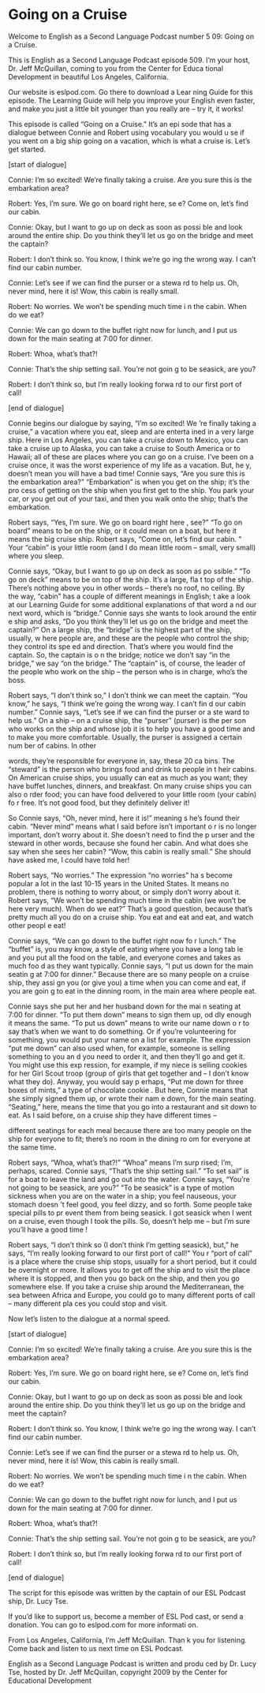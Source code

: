 # Going on a Cruise

Welcome to English as a Second Language Podcast number 5 09: Going on a Cruise.   

This is English as a Second Language Podcast episode 509.  I’m your host, Dr. Jeff McQuillan, coming to you from the Center for Educa tional Development in beautiful Los Angeles, California. 

Our website is eslpod.com.  Go there to download a Lear ning Guide for this episode.  The Learning Guide will help you improve your  English even faster, and make you just a little bit younger than you really are – try it, it works! 

This episode is called “Going on a Cruise.”  It’s an epi sode that has a dialogue between Connie and Robert using vocabulary you would u se if you went on a big ship going on a vacation, which is what a cruise is.  Let’s get started. 

[start of dialogue] 

Connie:  I’m so excited!  We’re finally taking a cruise.  Are you sure this is the embarkation area?   

Robert:  Yes, I’m sure.  We go on board right here, se e?  Come on, let’s find our cabin. 

Connie:  Okay, but I want to go up on deck as soon as possi ble and look around the entire ship.  Do you think they’ll let us go on the  bridge and meet the captain? 

Robert:  I don’t think so.  You know, I think we’re go ing the wrong way.  I can’t find our cabin number.   

Connie:  Let’s see if we can find the purser or a stewa rd to help us.  Oh, never mind, here it is!  Wow, this cabin is really small. 

Robert:  No worries.  We won’t be spending much time i n the cabin.  When do we eat?   

Connie:  We can go down to the buffet right now for lunch, and I put us down for the main seating at 7:00 for dinner.   

Robert:  Whoa, what’s that?!   

 Connie:  That’s the ship setting sail.  You’re not goin g to be seasick, are you? 

Robert:  I don’t think so, but I’m really looking forwa rd to our first port of call! 

[end of dialogue] 

Connie begins our dialogue by saying, “I’m so excited!  We ’re finally taking a cruise,” a vacation where you eat, sleep and are enterta ined in a very large ship. Here in Los Angeles, you can take a cruise down to Mexico,  you can take a cruise up to Alaska, you can take a cruise to South America or to Hawaii; all of these are places where you can go on a cruise.  I’ve been on a cruise once, it was the worst experience of my life as a vacation.  But, he y, doesn’t mean you will have a bad time!  Connie says, “Are you sure this is the embarkation area?” “Embarkation” is when you get on the ship; it’s the pro cess of getting on the ship when you first get to the ship.  You park your car, or you get out of your taxi, and then you walk onto the ship; that’s the embarkation. 

Robert says, “Yes, I’m sure.  We go on board right here , see?”  “To go on board” means to be on the ship, or it could mean on a boat, but here it means the big cruise ship.  Robert says, “Come on, let’s find our cabin. ”  Your “cabin” is your little room (and I do mean little room – small, very small) where you sleep. 

Connie says, “Okay, but I want to go up on deck as soon as po ssible.”  “To go on deck” means to be on top of the ship.  It’s a large, fla t top of the ship.  There’s nothing above you in other words – there’s no roof, no  ceiling.  By the way, “cabin” has a couple of different meanings in English; t ake a look at our Learning Guide for some additional explanations of that word a nd our next word, which is “bridge.”  Connie says she wants to look around the entir e ship and asks, “Do you think they’ll let us go on the bridge and meet the captain?”  On a large ship, the “bridge” is the highest part of the ship, usually, w here people are, and these are the people who control the ship; they control its spe ed and direction.  That’s where you would find the captain.  So, the captain is o n the bridge; notice we don’t say “in the bridge,” we say “on the bridge.”  The  “captain” is, of course, the leader of the people who work on the ship – the person  who is in charge, who’s the boss. 

Robert says, “I don’t think so,” I don’t think we can meet  the captain.  “You know,” he says, “I think we’re going the wrong way.  I can’t fin d our cabin number.” Connie says, “Let’s see if we can find the purser or a ste ward to help us.”  On a ship – on a cruise ship, the “purser” (purser) is the per son who works on the ship and whose job it is to help you have a good time and to  make you more comfortable.  Usually, the purser is assigned a certain num ber of cabins.  In other  

 words, they’re responsible for everyone in, say, these 20 ca bins.  The “steward” is the person who brings food and drink to people in t heir cabins.  On American cruise ships, you usually can eat as much as you want; they have buffet lunches, dinners, and breakfast.  On many cruise ships you can also o rder food; you can have food delivered to your little room (your cabin) fo r free.  It’s not good food, but they definitely deliver it!   

So Connie says, “Oh, never mind, here it is!” meaning s he’s found their cabin. “Never mind” means what I said before isn’t important o r is no longer important, don’t worry about it.  She doesn’t need to find the p urser and the steward in other words, because she found her cabin.  And what does she say when she sees her cabin?  “Wow, this cabin is really small.”  She should have  asked me, I could have told her! 

Robert says, “No worries.”  The expression “no worries” ha s become popular a lot in the last 10-15 years in the United States.  It means no problem, there is nothing to worry about, or simply don’t worry about it.   Robert says, “We won’t be spending much time in the cabin (we won’t be here very much).  When do we eat?”  That’s a good question, because that’s pretty much  all you do on a cruise ship.  You eat and eat and eat, and watch other peopl e eat!   

Connie says, “We can go down to the buffet right now fo r lunch.”  The “buffet” is, you may know, a style of eating where you have a long tab le and you put all the food on the table, and everyone comes and takes as much foo d as they want typically.  Connie says, “I put us down for the main seatin g at 7:00 for dinner.” Because there are so many people on a cruise ship, they assi gn you (or give you) a time when you can come and eat, if you are goin g to eat in the dinning room, in the main area where people eat.   

Connie says she put her and her husband down for the mai n seating at 7:00 for dinner.  “To put them down” means to sign them up, od dly enough it means the same.  “To put us down” means to write our name down o r to say that’s when we want to do something.  Or if you’re volunteering for something, you would put your name on a list for example.  The expression “put me  down” can also used when, for example, someone is selling something to you an d you need to order it, and then they’ll go and get it.  You might use this exp ression, for example, if my niece is selling cookies for her Girl Scout troop (group of girls that get together and – I don’t know what they do).  Anyway, you would say p erhaps, “Put me down for three boxes of mints,” a type of chocolate cookie .  But here, Connie means that she simply signed them up, or wrote their nam e down, for the main seating.  “Seating,” here, means the time that you go into a restaurant and sit down to eat.  As I said before, on a cruise ship they have  different times –  

 different seatings for each meal because there are too  many people on the ship for everyone to fit; there’s no room in the dining ro om for everyone at the same time. 

Robert says, “Whoa, what’s that?!”  “Whoa” means I’m surp rised; I’m, perhaps, scared.  Connie says, “That’s the ship setting sail.”  “To set sail” is for a boat to leave the land and go out into the water.  Connie says,  “You’re not going to be seasick, are you?”  “To be seasick” is a type of motion sickness when you are on the water in a ship; you feel nauseous, your stomach doesn ’t feel good, you feel dizzy, and so forth.  Some people take special pills to pr event them from being seasick.  I got seasick when I went on a cruise, even though I took the pills.  So, doesn’t help me – but I’m sure you’ll have a good time ! 

Robert says, “I don’t think so (I don’t think I’m getting  seasick), but,” he says, “I’m really looking forward to our first port of call!”  You r “port of call” is a place where the cruise ship stops, usually for a short period, but it could be overnight or more. It allows you to get off the ship and to visit the place where it is stopped, and then you go back on the ship, and then you go somewhere else.  If you take a cruise ship around the Mediterranean, the sea between Africa and Europe, you could go to many different ports of call – many different pla ces you could stop and visit. 

Now let’s listen to the dialogue at a normal speed. 

[start of dialogue] 

Connie:  I’m so excited!  We’re finally taking a cruise.  Are you sure this is the embarkation area?   

Robert:  Yes, I’m sure.  We go on board right here, se e?  Come on, let’s find our cabin. 

Connie:  Okay, but I want to go up on deck as soon as possi ble and look around the entire ship.  Do you think they’ll let us go up on the bridge and meet the captain? 

Robert:  I don’t think so.  You know, I think we’re go ing the wrong way.  I can’t find our cabin number.   

Connie:  Let’s see if we can find the purser or a stewa rd to help us.  Oh, never mind, here it is!  Wow, this cabin is really small. 

 Robert:  No worries.  We won’t be spending much time i n the cabin.  When do we eat?   

Connie:  We can go down to the buffet right now for lunch, and I put us down for the main seating at 7:00 for dinner.   

Robert:  Whoa, what’s that?!   

Connie:  That’s the ship setting sail.  You’re not goin g to be seasick, are you? 

Robert:  I don’t think so, but I’m really looking forwa rd to our first port of call! 

[end of dialogue] 

The script for this episode was written by the captain of our ESL Podcast ship, Dr. Lucy Tse.   

If you’d like to support us, become a member of ESL Pod cast, or send a donation.  You can go to eslpod.com for more informati on. 

From Los Angeles, California, I’m Jeff McQuillan.  Than k you for listening.  Come back and listen to us next time on ESL Podcast. 

English as a Second Language Podcast is written and produ ced by Dr. Lucy Tse, hosted by Dr. Jeff McQuillan, copyright 2009 by the Center  for Educational Development

